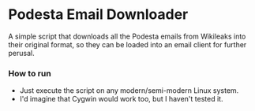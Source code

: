 # Podesta Email Downloader
A simple script that downloads all the Podesta emails from Wikileaks into their original format, so they can be 
loaded into an email client for further perusal.

### How to run
* Just execute the script on any modern/semi-modern Linux system.
* I'd imagine that Cygwin would work too, 
but I haven't tested it.

